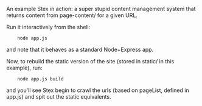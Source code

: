 An example Stex in action: a super stupid content management system
that returns content from page-content/ for a given URL.

Run it interactively from the shell:
```
	node app.js
```
and note that it behaves as a standard Node+Express app.

Now, to rebuild the static version of the site (stored in static/
in this example), run:

```
	node app.js build
```

and you'll see Stex begin to crawl the urls (based on pageList,
defined in app.js) and spit out the static equivalents.


